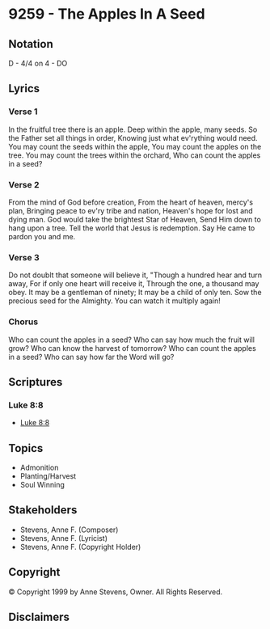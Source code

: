# 9259 - The Apples In A Seed

## Notation

D - 4/4 on 4 - DO

## Lyrics

### Verse 1

In the fruitful tree there is an apple. Deep within the apple, many seeds. So the Father set all things in order, Knowing just what ev'rything would need. You may count the seeds within the apple, You may count the apples on the tree. You may count the trees within the orchard, Who can count the apples in a seed?

### Verse 2

From the mind of God before creation, From the heart of heaven, mercy's plan, Bringing peace to ev'ry tribe and nation, Heaven's hope for lost and dying man. God would take the brightest Star of Heaven, Send Him down to hang upon a tree. Tell the world that Jesus is redemption. Say He came to pardon you and me.

### Verse 3

Do not doublt that someone will believe it, "Though a hundred hear and turn away, For if only one heart will receive it, Through the one, a thousand may obey. It may be a gentleman of ninety; It may be a child of only ten. Sow the precious seed for the Almighty. You can watch it multiply again!

### Chorus

Who can count the apples in a seed? Who can say how much the fruit will grow? Who can know the harvest of tomorrow? Who can count the apples in a seed? Who can say how far the Word will go?


## Scriptures

### Luke 8:8

- [Luke 8:8](https://www.biblegateway.com/passage/?search=Luke%208%3A8)


## Topics

- Admonition
- Planting/Harvest
- Soul Winning

## Stakeholders

- Stevens, Anne F. (Composer)
- Stevens, Anne F. (Lyricist)
- Stevens, Anne F. (Copyright Holder)

## Copyright

© Copyright 1999 by Anne Stevens, Owner. All Rights Reserved.


## Disclaimers


